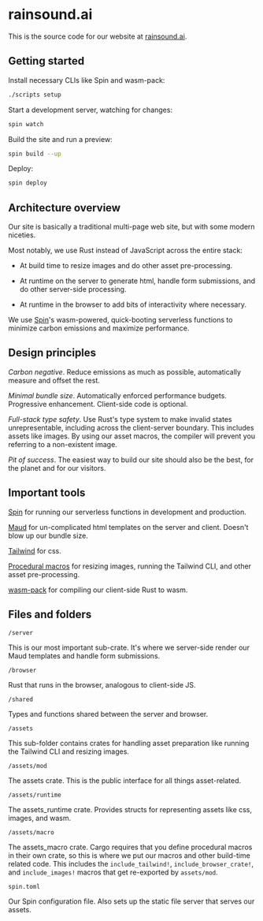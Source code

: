 # rainsound.ai

This is the source code for our website at [rainsound.ai](https://rainsound.ai).

## Getting started

Install necessary CLIs like Spin and wasm-pack:

```bash
./scripts setup
```

Start a development server, watching for changes:

```bash
spin watch
```

Build the site and run a preview:

```bash
spin build --up
```

Deploy:

```bash
spin deploy
```

## Architecture overview

Our site is basically a traditional multi-page web site, but with some modern niceties.

Most notably, we use Rust instead of JavaScript across the entire stack:

- At build time to resize images and do other asset pre-processing.

- At runtime on the server to generate html, handle form submissions, and do other server-side processing.

- At runtime in the browser to add bits of interactivity where necessary.

We use [Spin](https://www.fermyon.com/spin)'s wasm-powered, quick-booting serverless functions to minimize carbon emissions and maximize performance.

## Design principles

_Carbon negative_. Reduce emissions as much as possible, automatically measure and offset the rest.

_Minimal bundle size_. Automatically enforced performance budgets. Progressive enhancement. Client-side code is optional.

_Full-stack type safety_. Use Rust's type system to make invalid states unrepresentable, including across the client-server boundary. This includes assets like images. By using our asset macros, the compiler will prevent you referring to a non-existent image.

_Pit of success_. The easiest way to build our site should also be the best, for the planet and for our visitors.

## Important tools

[Spin](https://www.fermyon.com/spin) for running our serverless functions in development and production.

[Maud](https://maud.lambda.xyz/) for un-complicated html templates on the server and client. Doesn't blow up our bundle size.

[Tailwind](https://tailwindcss.com/) for css.

[Procedural macros](https://blog.logrocket.com/procedural-macros-in-rust/) for resizing images, running the Tailwind CLI, and other asset pre-processing.

[wasm-pack](https://github.com/rustwasm/wasm-pack) for compiling our client-side Rust to wasm.

## Files and folders

`/server`

This is our most important sub-crate. It's where we server-side render our Maud templates and handle form submissions.

`/browser`

Rust that runs in the browser, analogous to client-side JS.

`/shared`

Types and functions shared between the server and browser.

`/assets`

This sub-folder contains crates for handling asset preparation like running the Tailwind CLI and resizing images.

`/assets/mod`

The assets crate. This is the public interface for all things asset-related.

`/assets/runtime`

The assets_runtime crate. Provides structs for representing assets like css, images, and wasm.

`/assets/macro`

The assets_macro crate. Cargo requires that you define procedural macros in their own crate, so this is where we put our macros and other build-time related code. This includes the `include_tailwind!`, `include_browser_crate!`, and `include_images!` macros that get re-exported by `assets/mod`.

`spin.toml`

Our Spin configuration file. Also sets up the static file server that serves our assets.
